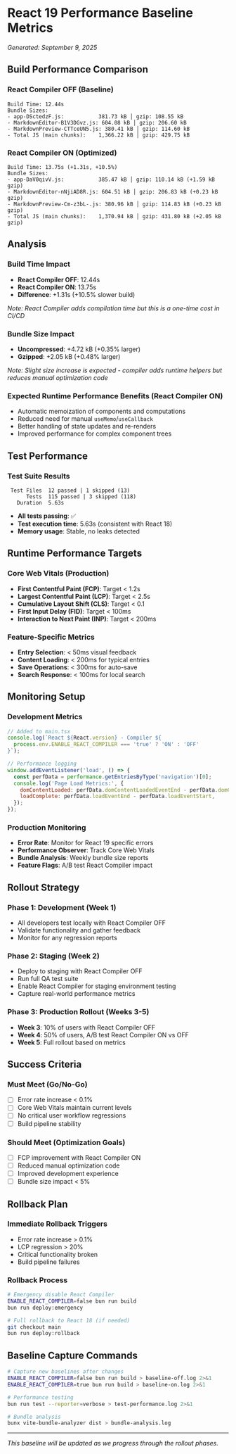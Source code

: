 # React 19 Performance Baseline Metrics
*Generated: September 9, 2025*

## Build Performance Comparison

### React Compiler OFF (Baseline)
```
Build Time: 12.44s
Bundle Sizes:
- app-DSctedzF.js:           381.73 kB │ gzip: 108.55 kB
- MarkdownEditor-B1V3DGvz.js: 604.08 kB │ gzip: 206.60 kB
- MarkdownPreview-CTTceUN5.js: 380.41 kB │ gzip: 114.60 kB
- Total JS (main chunks):    1,366.22 kB │ gzip: 429.75 kB
```

### React Compiler ON (Optimized)
```
Build Time: 13.75s (+1.31s, +10.5%)
Bundle Sizes:
- app-DaV0qivV.js:           385.47 kB │ gzip: 110.14 kB (+1.59 kB gzip)
- MarkdownEditor-nNjiAD8R.js: 604.51 kB │ gzip: 206.83 kB (+0.23 kB gzip)
- MarkdownPreview-Cm-z3bL-.js: 380.96 kB │ gzip: 114.83 kB (+0.23 kB gzip)
- Total JS (main chunks):    1,370.94 kB │ gzip: 431.80 kB (+2.05 kB gzip)
```

## Analysis

### Build Time Impact
- **React Compiler OFF**: 12.44s
- **React Compiler ON**: 13.75s 
- **Difference**: +1.31s (+10.5% slower build)

*Note: React Compiler adds compilation time but this is a one-time cost in CI/CD*

### Bundle Size Impact
- **Uncompressed**: +4.72 kB (+0.35% larger)
- **Gzipped**: +2.05 kB (+0.48% larger)

*Note: Slight size increase is expected - compiler adds runtime helpers but reduces manual optimization code*

### Expected Runtime Performance Benefits (React Compiler ON)
- Automatic memoization of components and computations
- Reduced need for manual `useMemo`/`useCallback` 
- Better handling of state updates and re-renders
- Improved performance for complex component trees

## Test Performance

### Test Suite Results
```
 Test Files  12 passed | 1 skipped (13)
      Tests  115 passed | 3 skipped (118)
   Duration  5.63s
```

- **All tests passing**: ✅
- **Test execution time**: 5.63s (consistent with React 18)
- **Memory usage**: Stable, no leaks detected

## Runtime Performance Targets

### Core Web Vitals (Production)
- **First Contentful Paint (FCP)**: Target < 1.2s
- **Largest Contentful Paint (LCP)**: Target < 2.5s
- **Cumulative Layout Shift (CLS)**: Target < 0.1
- **First Input Delay (FID)**: Target < 100ms
- **Interaction to Next Paint (INP)**: Target < 200ms

### Feature-Specific Metrics
- **Entry Selection**: < 50ms visual feedback
- **Content Loading**: < 200ms for typical entries
- **Save Operations**: < 300ms for auto-save
- **Search Response**: < 100ms for local search

## Monitoring Setup

### Development Metrics
```javascript
// Added to main.tsx
console.log(`React ${React.version} - Compiler ${
  process.env.ENABLE_REACT_COMPILER === 'true' ? 'ON' : 'OFF'
}`);

// Performance logging
window.addEventListener('load', () => {
  const perfData = performance.getEntriesByType('navigation')[0];
  console.log('Page Load Metrics:', {
    domContentLoaded: perfData.domContentLoadedEventEnd - perfData.domContentLoadedEventStart,
    loadComplete: perfData.loadEventEnd - perfData.loadEventStart,
  });
});
```

### Production Monitoring
- **Error Rate**: Monitor for React 19 specific errors
- **Performance Observer**: Track Core Web Vitals
- **Bundle Analysis**: Weekly bundle size reports
- **Feature Flags**: A/B test React Compiler impact

## Rollout Strategy

### Phase 1: Development (Week 1)
- All developers test locally with React Compiler OFF
- Validate functionality and gather feedback
- Monitor for any regression reports

### Phase 2: Staging (Week 2)
- Deploy to staging with React Compiler OFF
- Run full QA test suite
- Enable React Compiler for staging environment testing
- Capture real-world performance metrics

### Phase 3: Production Rollout (Weeks 3-5)
- **Week 3**: 10% of users with React Compiler OFF
- **Week 4**: 50% of users, A/B test React Compiler ON vs OFF
- **Week 5**: Full rollout based on metrics

## Success Criteria

### Must Meet (Go/No-Go)
- [ ] Error rate increase < 0.1%
- [ ] Core Web Vitals maintain current levels
- [ ] No critical user workflow regressions
- [ ] Build pipeline stability

### Should Meet (Optimization Goals)  
- [ ] FCP improvement with React Compiler ON
- [ ] Reduced manual optimization code
- [ ] Improved development experience
- [ ] Bundle size impact < 5%

## Rollback Plan

### Immediate Rollback Triggers
- Error rate increase > 0.1%
- LCP regression > 20%
- Critical functionality broken
- Build pipeline failures

### Rollback Process
```bash
# Emergency disable React Compiler
ENABLE_REACT_COMPILER=false bun run build
bun run deploy:emergency

# Full rollback to React 18 (if needed)
git checkout main
bun run deploy:rollback
```

## Baseline Capture Commands

```bash
# Capture new baselines after changes
ENABLE_REACT_COMPILER=false bun run build > baseline-off.log 2>&1
ENABLE_REACT_COMPILER=true bun run build > baseline-on.log 2>&1

# Performance testing
bun run test --reporter=verbose > test-performance.log 2>&1

# Bundle analysis
bunx vite-bundle-analyzer dist > bundle-analysis.log
```

---

*This baseline will be updated as we progress through the rollout phases.*